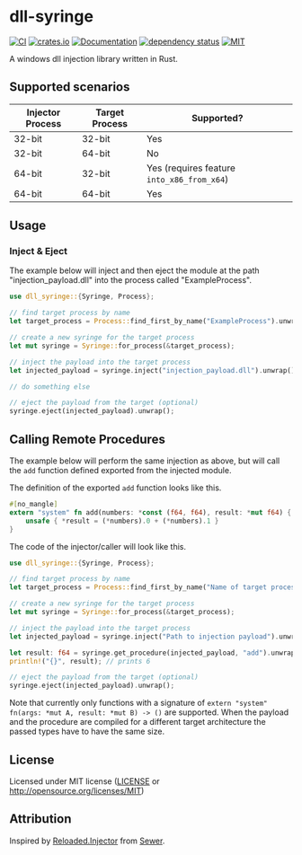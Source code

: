 # dll-syringe

[![CI](https://github.com/OpenByteDev/dll-syringe/actions/workflows/ci.yml/badge.svg)](https://github.com/OpenByteDev/dll-syringe/actions/workflows/ci.yml)
[![crates.io](https://img.shields.io/crates/v/dll-syringe.svg)](https://crates.io/crates/dll-syringe)
[![Documentation](https://docs.rs/dll-syringe/badge.svg)](https://docs.rs/dll-syringe)
[![dependency status](https://deps.rs/repo/github/openbytedev/dll-syringe/status.svg)](https://deps.rs/repo/github/openbytedev/dll-syringe)
[![MIT](https://img.shields.io/crates/l/dll-syringe.svg)](https://github.com/OpenByteDev/dll-syringe/blob/master/LICENSE)

A windows dll injection library written in Rust.

## Supported scenarios
| Injector Process | Target Process | Supported?                                 |
| ---------------- | -------------- | ------------------------------------------ |
| 32-bit           | 32-bit         | Yes                                        |
| 32-bit           | 64-bit         | No                                         |
| 64-bit           | 32-bit         | Yes (requires feature `into_x86_from_x64`) |
| 64-bit           | 64-bit         | Yes                                        |

## Usage
### Inject & Eject
The example below will inject and then eject the module at the path "injection_payload.dll" into the process called "ExampleProcess".

```rust no_run
use dll_syringe::{Syringe, Process};

// find target process by name
let target_process = Process::find_first_by_name("ExampleProcess").unwrap();

// create a new syringe for the target process
let mut syringe = Syringe::for_process(&target_process);

// inject the payload into the target process
let injected_payload = syringe.inject("injection_payload.dll").unwrap();

// do something else

// eject the payload from the target (optional)
syringe.eject(injected_payload).unwrap();
```

## Calling Remote Procedures
The example below will perform the same injection as above, but will call the `add` function defined exported from the injected module.

The definition of the exported `add` function looks like this.
```rust no_run
#[no_mangle]
extern "system" fn add(numbers: *const (f64, f64), result: *mut f64) {
    unsafe { *result = (*numbers).0 + (*numbers).1 }
}
```

The code of the injector/caller will look like this.
```rust no_run
use dll_syringe::{Syringe, Process};

// find target process by name
let target_process = Process::find_first_by_name("Name of target process").unwrap();

// create a new syringe for the target process
let mut syringe = Syringe::for_process(&target_process);

// inject the payload into the target process
let injected_payload = syringe.inject("Path to injection payload").unwrap();

let result: f64 = syringe.get_procedure(injected_payload, "add").unwrap().unwrap().call(&(2f64, 4f64)).unwrap();
println!("{}", result); // prints 6

// eject the payload from the target (optional)
syringe.eject(injected_payload).unwrap();
```

Note that currently only functions with a signature of `extern "system" fn(args: *mut A, result: *mut B) -> ()` are supported. When the payload and the procedure are compiled for a different target architecture the passed types have to have the same size.


## License
Licensed under MIT license ([LICENSE](https://github.com/OpenByteDev/dll-syringe/blob/master/LICENSE) or http://opensource.org/licenses/MIT)

## Attribution
Inspired by [Reloaded.Injector](https://github.com/Reloaded-Project/Reloaded.Injector) from [Sewer](https://github.com/Sewer56).
